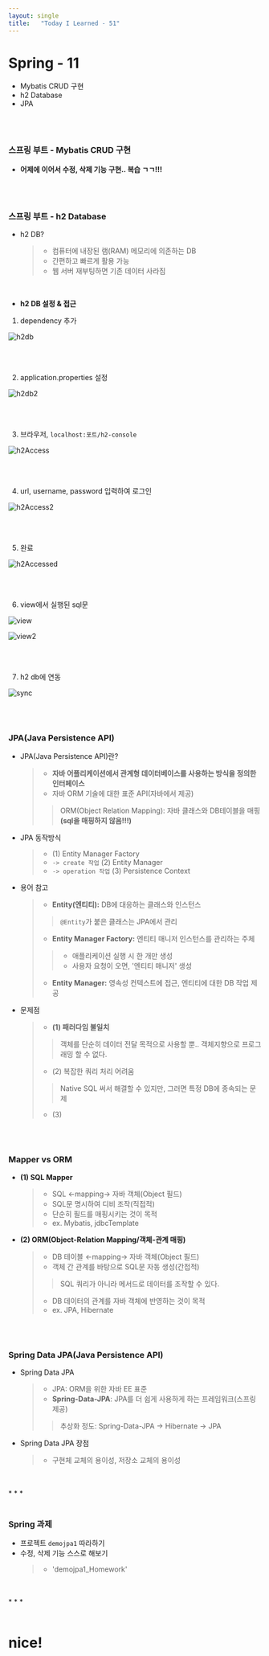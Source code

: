 ```yaml
---
layout: single
title:   "Today I Learned - 51"
---
```


# Spring - 11
  * Mybatis CRUD 구현
  * h2 Database
  * JPA

<br>
<br>

### 스프링 부트 - Mybatis CRUD 구현
  * **어제에 이어서 수정, 삭제 기능 구현.. 복습 ㄱㄱ!!!**

<br>
<br>

### 스프링 부트 - h2 Database
  * h2 DB?
    > * 컴퓨터에 내장된 램(RAM) 메모리에 의존하는 DB
    > * 간편하고 빠르게 활용 가능
    > * 웹 서버 재부팅하면 기존 데이터 사라짐

<br>

  * **h2 DB 설정 & 접근**

1. dependency 추가

![h2db](https://rightmemory1999.github.io/images/data0628/h2db.png)

<br>
<br>

2. application.properties 설정

![h2db2](https://rightmemory1999.github.io/images/data0628/h2db2.png)

<br>
<br>

3. 브라우저, `localhost:포트/h2-console`

![h2Access](https://rightmemory1999.github.io/images/data0628/h2Access.png)

<br>
<br>

4. url, username, password 입력하여 로그인

![h2Access2](https://rightmemory1999.github.io/images/data0628/h2Access2.png)

<br>
<br>

5. 완료

![h2Accessed](https://rightmemory1999.github.io/images/data0628/h2Accessed.png)

<br>
<br>

6. view에서 실행된 sql문

![view](https://rightmemory1999.github.io/images/data0628/view.png) <br>

![view2](https://rightmemory1999.github.io/images/data0628/view2.png)

<br>
<br>

7. h2 db에 연동

![sync](https://rightmemory1999.github.io/images/data0628/sync.png) <br>

<br>
<br>

### JPA(Java Persistence API)
  * JPA(Java Persistence API)란?
    > * **자바 어플리케이션에서 관계형 데이터베이스를 사용하는 방식을 정의한 인터페이스**
    > * 자바 ORM 기술에 대한 표준 API(자바에서 제공)
    >> ORM(Object Relation Mapping): 자바 클래스와 DB테이블을 매핑 **(sql을 매핑하지 않음!!!)**

  * JPA 동작방식
    > * (1) Entity Manager Factory
    > * `-> create 작업` (2) Entity Manager
    > * `-> operation 작업` (3) Persistence Context

  * 용어 참고
    > * **Entity(엔티티):** DB에 대응하는 클래스와 인스턴스
    >> `@Entity`가 붙은 클래스는 JPA에서 관리
    > * **Entity Manager Factory:** 엔티티 매니저 인스턴스를 관리하는 주체
    >> * 애플리케이션 실행 시 한 개만 생성
    >> * 사용자 요청이 오면, '엔티티 매니저' 생성
    > * **Entity Manager:** 영속성 컨텍스트에 접근, 엔티티에 대한 DB 작업 제공

  * 문제점
    > * **(1) 패러다임 불일치**
    >> 객체를 단순히 데이터 전달 목적으로 사용할 뿐.. 객체지향으로 프로그래밍 할 수 없다.
    > * (2) 복잡한 쿼리 처리 어려움
    >> Native SQL 써서 해결할 수 있지만, 그러면 특정 DB에 종속되는 문제
    > * (3) 

<br>
<br>

### Mapper vs ORM
  * **(1) SQL Mapper**
    > * SQL ←mapping→ 자바 객체(Object 필드)
    > * SQL문 명시하여 디비 조작(직접적)
    > * 단순히 필드를 매핑시키는 것이 목적
    > * ex. Mybatis, jdbcTemplate

  * **(2) ORM(Object-Relation Mapping/객체-관계 매핑)**
    > * DB 테이블 ←mapping→ 자바 객체(Object 필드)
    > * 객체 간 관계를 바탕으로 SQL문 자동 생성(간접적)    
    >> SQL 쿼리가 아니라 메서드로 데이터를 조작할 수 있다. 
    > * DB 데이터의 관계를 자바 객체에 반영하는 것이 목적
    > * ex. JPA, Hibernate

<br>
<br>

### Spring Data JPA(Java Persistence API)
  * Spring Data JPA
    > * JPA: ORM을 위한 자바 EE 표준
    > * **Spring-Data-JPA**: JPA를 더 쉽게 사용하게 하는 프레임워크(스프링 제공)
    >> 추상화 정도: Spring-Data-JPA -> Hibernate -> JPA

  * Spring Data JPA 장점
    > * 구현체 교체의 용이성, 저장소 교체의 용이성

<br>
<br>
* * *
<br>
<br>

### Spring 과제
  * 프로젝트 `demojpa1` 따라하기
  * 수정, 삭제 기능 스스로 해보기
    > * 'demojpa1_Homework'

<br>
<br>
* * *
<br>
<br>

# nice!
